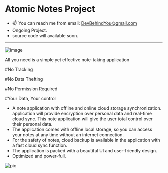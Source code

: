 # Atomic Notes Project

- 📫 You can reach me from email: DevBehindYou@gmail.com
- Ongoing Project.
- source code will available soon.
__________________________________________________________________
![image](https://github.com/DevBehindYou/Atomic-Notes-Project/assets/147663456/a6519e43-0e3e-4ce6-aebe-d508a1aadf97)

All you need is a simple yet effective note-taking application

#No Tracking

#No Data Thefting

#No Permission Required

#Your Data, Your control

- A note application with offline and online cloud storage synchronization. application will provide encryption over personal data and real-time cloud sync. This note application will give the user total control over their personal data.
- The application comes with offline local storage, so you can access your notes at any time without an internet connection.
- For the safety of notes, cloud backup is available in the application with a fast cloud sync function. 
- The application is packed with a beautiful UI and user-friendly design.
- Optimized and power-full.

![pic](https://github.com/DevBehindYou/Atomic-Notes-Project/assets/147663456/e2fc832e-e19a-4b50-bf05-4acb54c26e62)



